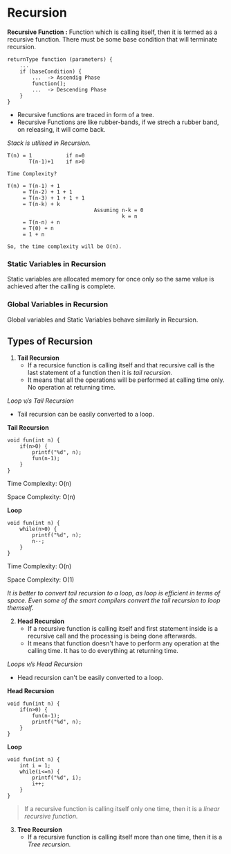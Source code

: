 # Recursion

**Recursive Function :** Function which is calling itself, then it is termed as a recursive function. There must be some base condition that will terminate recursion.

```
returnType function (parameters) {
    ...
    if (baseCondition) {
        ...  -> Ascendig Phase
        function();
        ...  -> Descending Phase
    }
}
```

* Recursive functions are traced in form of a tree.
* Recursive Functions are like rubber-bands, if we strech a rubber band, on releasing, it will come back.

*Stack is utilised in Recursion.*

```
T(n) = 1           if n=0
       T(n-1)+1    if n>0

Time Complexity?

T(n) = T(n-1) + 1
     = T(n-2) + 1 + 1
     = T(n-3) + 1 + 1 + 1
     = T(n-k) + k
                            Assuming n-k = 0
                                     k = n
     = T(n-n) + n
     = T(0) + n
     = 1 + n

So, the time complexity will be O(n).
```

### Static Variables in Recursion
Static variables are allocated memory for once only so the same value is achieved after the calling is complete.

### Global Variables in Recursion
Global variables and Static Variables behave similarly in Recursion.

## Types of Recursion

1. **Tail Recursion**
    * If a recursice function is calling itself and that recursive call is the last statement of a function then it is *tail recursion.*
    * It means that all the operations will be performed at calling time only. No operation at returning time.

*Loop v/s Tail Recursion*
* Tail recursion can be easily converted to a loop.

**Tail Recursion**
```
void fun(int n) {
    if(n>0) {
        printf("%d", n);
        fun(n-1);
    }
}
```
Time Complexity: O(n)

Space Complexity: O(n)

**Loop**
```
void fun(int n) {
    while(n>0) {
        printf("%d", n);
        n--;
    }
}
```
Time Complexity: O(n)

Space Complexity: O(1)


*It is better to convert tail recursion to a loop, as loop is efficient in terms of space. Even some of the smart compilers convert the tail recursion to loop themself.*

2. **Head Recursion**
    * If a recursive function is calling itself and first statement inside is a recursive call and the processing is being done afterwards.
    * It means that function doesn't have to perform any operation at the calling time. It has to do everything at returning time.

*Loops v/s Head Recursion*
* Head recursion can't be easily converted to a loop.

**Head Recursion**
```
void fun(int n) {
    if(n>0) {
        fun(n-1);
        printf("%d", n);
    }
}
```
**Loop**
```
void fun(int n) {
    int i = 1;
    while(i<=n) {
        printf("%d", i);
        i++;
    }
}
```

> If a recursive function is calling itself only one time, then it is a *linear recursive function.*

3. **Tree Recursion**
    * If a recursive function is calling itself more than one time, then it is a *Tree recursion.*
